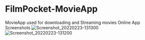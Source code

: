 # FilmPocket-MovieApp
MovieApp used for downloading and Streaming movies Online
App Screenshots
![Screenshot_20220223-131300](https://user-images.githubusercontent.com/82580142/155744765-a2df373b-8258-487a-a124-d6005d6b873d.png)
![Screenshot_20220223-131200](https://user-images.githubusercontent.com/82580142/155744963-97cbe253-d923-41e0-a2d3-131baaced41e.png)
